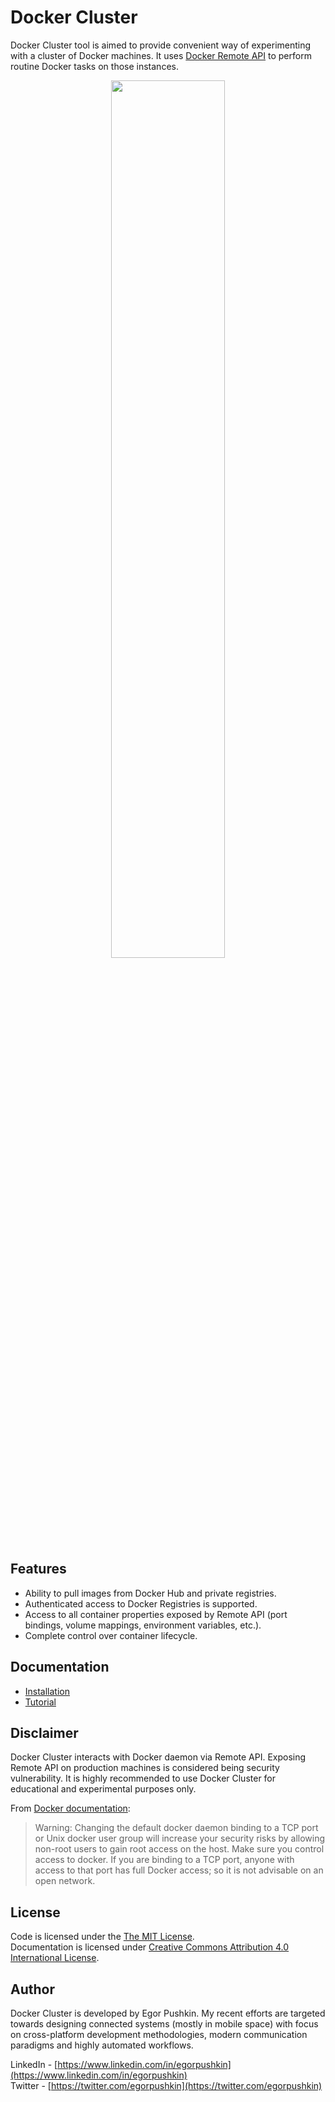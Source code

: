 # Docker Cluster

Docker Cluster tool is aimed to provide convenient way of experimenting with a cluster of Docker machines.
It uses [Docker Remote API](https://docs.docker.com/reference/api/docker_remote_api/)
to perform routine Docker tasks on those instances.

<div align="center">
  <img width="60%" src="https://drive.google.com/uc?id=0B9NxURKU5b4SZEx6MzR6dm9SSUk&export=view">
</div>

## Features

- Ability to pull images from Docker Hub and private registries.
- Authenticated access to Docker Registries is supported.
- Access to all container properties exposed by Remote API (port bindings, volume mappings, environment variables, etc.).
- Complete control over container lifecycle.

## Documentation

- [Installation](docs/installation.md)
- [Tutorial](docs/tutorial.md)

## Disclaimer

Docker Cluster interacts with Docker daemon via Remote API. Exposing Remote API on production machines is considered
being security vulnerability. It is highly recommended to use Docker Cluster for educational and experimental purposes
only.

From [Docker documentation](https://docs.docker.com/articles/basics/#bind-docker-to-another-hostport-or-a-unix-socket):

> Warning: Changing the default docker daemon binding to a TCP port or Unix docker user group will increase your
> security risks by allowing non-root users to gain root access on the host. Make sure you control access to docker.
> If you are binding to a TCP port, anyone with access to that port has full Docker access; so it is not advisable
> on an open network.

## License

Code is licensed under the [The MIT License](http://opensource.org/licenses/MIT). <br>
Documentation is licensed under [Creative Commons Attribution 4.0 International License](https://creativecommons.org/licenses/by/4.0/).

## Author

Docker Cluster is developed by Egor Pushkin. My recent efforts are targeted towards designing connected systems (mostly in mobile space) with focus on cross-platform development methodologies, modern communication paradigms and highly automated workflows.

LinkedIn - [https://www.linkedin.com/in/egorpushkin](https://www.linkedin.com/in/egorpushkin) <br>
Twitter - [https://twitter.com/egorpushkin](https://twitter.com/egorpushkin)
